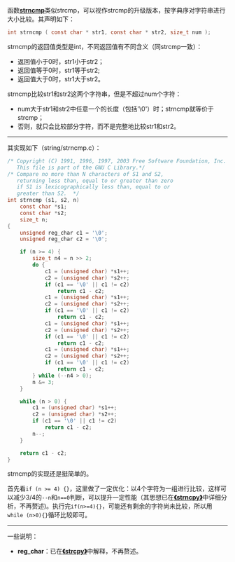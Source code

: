 函数[**strncmp**](http://www.cplusplus.com/reference/cstring/strncmp/)类似strcmp，可以视作strcmp的升级版本，按字典序对字符串进行大小比较。其声明如下：

```c
int strncmp ( const char * str1, const char * str2, size_t num );
```

strncmp的返回值类型是int，不同返回值有不同含义（同strcmp一致）：

- 返回值小于0时，str1小于str2；
- 返回值等于0时，str1等于str2;
- 返回值大于0时，str1大于str2。

strncmp比较str1和str2这两个字符串，但是不超过num个字符：

+ num大于str1和str2中任意一个的长度（包括'\0'）时；strncmp就等价于strcmp；
+ 否则，就只会比较部分字符，而不是完整地比较str1和str2。

---

其实现如下（string/strncmp.c）：

```c
/* Copyright (C) 1991, 1996, 1997, 2003 Free Software Foundation, Inc.
   This file is part of the GNU C Library.*/
/* Compare no more than N characters of S1 and S2,
   returning less than, equal to or greater than zero
   if S1 is lexicographically less than, equal to or
   greater than S2.  */
int strncmp (s1, s2, n)
    const char *s1;
    const char *s2;
    size_t n;
{
    unsigned reg_char c1 = '\0';
    unsigned reg_char c2 = '\0';

    if (n >= 4) {
        size_t n4 = n >> 2;
        do {
            c1 = (unsigned char) *s1++;
            c2 = (unsigned char) *s2++;
            if (c1 == '\0' || c1 != c2)
                return c1 - c2;
            c1 = (unsigned char) *s1++;
            c2 = (unsigned char) *s2++;
            if (c1 == '\0' || c1 != c2)
                return c1 - c2;
            c1 = (unsigned char) *s1++;
            c2 = (unsigned char) *s2++;
            if (c1 == '\0' || c1 != c2)
                return c1 - c2;
            c1 = (unsigned char) *s1++;
            c2 = (unsigned char) *s2++;
            if (c1 == '\0' || c1 != c2)
                return c1 - c2;
        } while (--n4 > 0);
        n &= 3;
    }

    while (n > 0) {
        c1 = (unsigned char) *s1++;
        c2 = (unsigned char) *s2++;
        if (c1 == '\0' || c1 != c2)
            return c1 - c2;
        n--;
    }

    return c1 - c2;
}
```

strncmp的实现还是挺简单的。

首先看`if (n >= 4) {}`，这里做了一定优化：以4个字符为一组进行比较，这样可以减少3/4的`--n`和`n==0`判断，可以提升一定性能（其思想已在[**《strncpy》**](https://coderdeepwater.cn/c_cpp/stdlibc/string_h/strncpy/)中详细分析，不再赘述)。执行完`if(n>=4){}`，可能还有剩余的字符尚未比较，所以用`while (n>0){}`循环比较即可。

---

一些说明：

+ **reg_char**：已在[**《strcpy》**](https://coderdeepwater.cn/c_cpp/stdlibc/string_h/strcpy/)中解释，不再赘述。